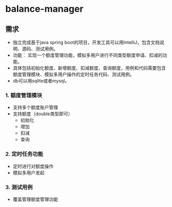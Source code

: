 # balance-manager
## 需求
+ 独立完成基于java spring boot的项目，开发工具可以用IntelliJ，包含文档说明、源码、测试用例。
+ 功能： 实现一个额度管理功能，模拟多用户进行不同类型额度申请、扣减的功能。
+ 具体包括初始化额度、新增额度、扣减额度、查询额度，用例和代码需要包含额度管理模块、模拟多用户操作的定时任务代码、测试用例。
+ db可以用sqlite或者mysql。
### 1. 额度管理模块
+ 支持多个额度账户管理
+ 支持额度（double类型即可）
   + 初始化
   + 增加
   + 扣减
   + 查询
### 2. 定时任务功能
+ 定时进行对额度操作 
+ 模拟多用户发起
### 3. 测试用例
+ 覆盖管理额度管理功能